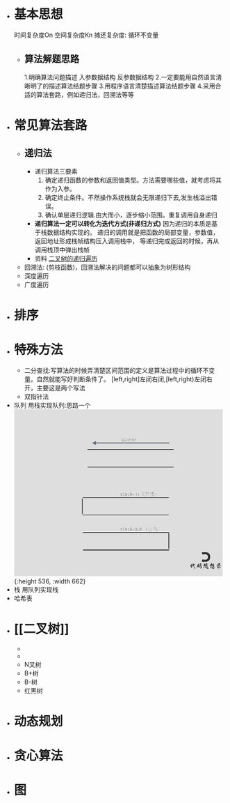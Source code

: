 - # 基本思想
  时间复杂度On
  空间复杂度Kn
  摊还复杂度:
  循环不变量
	- ## 算法解题思路
	  1.明确算法问题描述
	  入参数据结构
	  反参数据结构
	  2.一定要能用自然语言清晰明了的描述算法结题步骤
	  3.用程序语言清楚描述算法结题步骤
	  4.采用合适的算法套路，例如递归法，回溯法等等
- # 常见算法套路
	- ## 递归法
		- 递归算法三要素
		  1. 确定递归函数的参数和返回值类型。方法需要哪些值，就考虑将其作为入参。
		  2. 确定终止条件。不然操作系统栈就会无限递归下去,发生栈溢出错误。
		  3. 确认单层递归逻辑.由大而小，逐步缩小范围。重复调用自身递归
		- **递归算法一定可以转化为迭代方式(非递归方式)**
		  因为递归的本质是基于栈数据结构实现的。
		  递归的调用就是把函数的局部变量，参数值，返回地址形成栈帧结构压入调用栈中，
		  等递归完成返回的时候，再从调用栈顶中弹出栈帧
		- 资料
		  [二叉树的递归遍历](https://programmercarl.com/%E4%BA%8C%E5%8F%89%E6%A0%91%E7%9A%84%E9%80%92%E5%BD%92%E9%81%8D%E5%8E%86.html)
	- 回溯法: (剪枝函数)，回溯法解决的问题都可以抽象为树形结构
	- 深度遍历
	- 广度遍历
- # 排序
- # 特殊方法
	- 二分查找:写算法的时候弄清楚区间范围的定义是算法过程中的循环不变量。自然就能写好判断条件了。
	  [left,right]左闭右闭,[left,right)左闭右开，主要这是两个写法
	- 双指针法
- 队列
  用栈实现队列:思路一个
  ![232.用栈实现队列版本2.gif](../assets/232.用栈实现队列版本2_1654307316526_0.gif){:height 536, :width 662}
- 栈
  用队列实现栈
- 哈希表
- # [[二叉树]]
	-
	-
	- N叉树
	- B+树
	- B-树
	- 红黑树
- # 动态规划
- # 贪心算法
- # 图